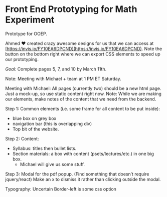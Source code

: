 # Front End Prototyping for Math Experiment

Prototype for OOEP. 

Ahmed :heart: created crazy awesome designs for us that we can access at [https://invis.io/FY10EA6DPCND](https://invis.io/FY10EA6DPCND). Note the button on the bottom right where we can export CSS elements to speed up our prototyping.

_Goal:_ Complete pages 5, 7, and 10 by March 11th.

Note: Meeting with Michael + team at 1 PM ET Saturday.

Meeting with Michael: 
All pages (currently two) should be a new html page. Just a mock-up, so use static content right now. Note: While we are making our elements, make notes of the content that we need from the backend.

Step 1: Common elements (i.e. some frame for all content to be put inside):
- blue box on grey box
- navigation bar (this is overlapping div)
- Top bit of the website.

Step 2: Content:
- Syllabus: titles then bullet lists.
- Section materials: a box with content (psets/lectures/etc.) in one big box.
  - Michael will give us some stuff.

Step 3: Modal for the pdf popup.
(Find something that doesn’t require jquery/react)
Make an x to dismiss it rather than clicking outside the modal.

Typography: Uncertain
Border-left is some css option

